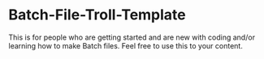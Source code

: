 # Batch-File-Troll-Template
This is for people who are getting started and are new with coding and/or learning how to make Batch files. Feel free to use this to your content.
